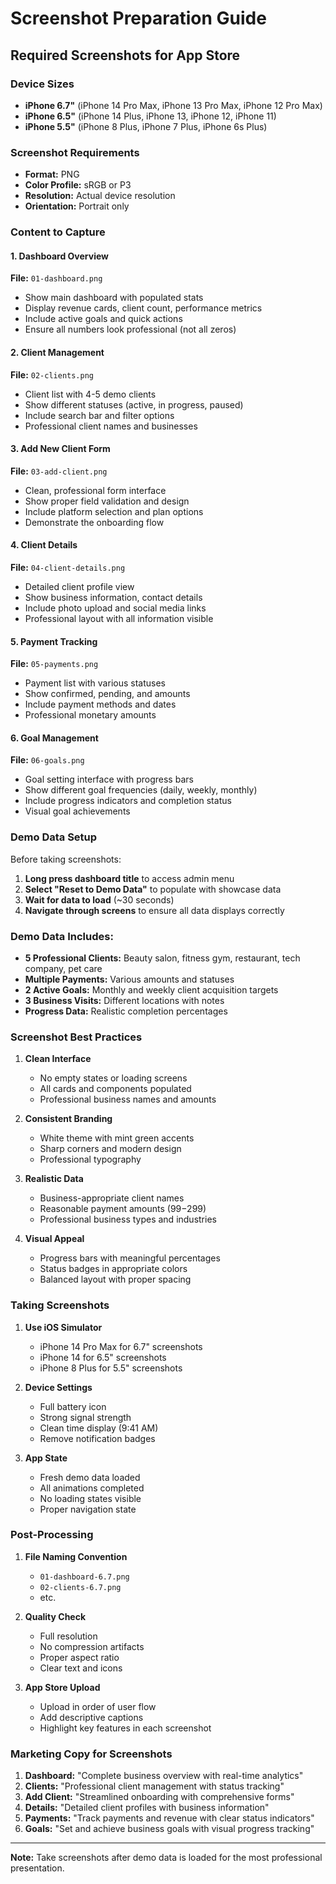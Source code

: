 # Screenshot Preparation Guide

## Required Screenshots for App Store

### Device Sizes
- **iPhone 6.7"** (iPhone 14 Pro Max, iPhone 13 Pro Max, iPhone 12 Pro Max)
- **iPhone 6.5"** (iPhone 14 Plus, iPhone 13, iPhone 12, iPhone 11)
- **iPhone 5.5"** (iPhone 8 Plus, iPhone 7 Plus, iPhone 6s Plus)

### Screenshot Requirements
- **Format:** PNG
- **Color Profile:** sRGB or P3
- **Resolution:** Actual device resolution
- **Orientation:** Portrait only

### Content to Capture

#### 1. Dashboard Overview
**File:** `01-dashboard.png`
- Show main dashboard with populated stats
- Display revenue cards, client count, performance metrics
- Include active goals and quick actions
- Ensure all numbers look professional (not all zeros)

#### 2. Client Management
**File:** `02-clients.png`
- Client list with 4-5 demo clients
- Show different statuses (active, in progress, paused)
- Include search bar and filter options
- Professional client names and businesses

#### 3. Add New Client Form
**File:** `03-add-client.png`
- Clean, professional form interface
- Show proper field validation and design
- Include platform selection and plan options
- Demonstrate the onboarding flow

#### 4. Client Details
**File:** `04-client-details.png`
- Detailed client profile view
- Show business information, contact details
- Include photo upload and social media links
- Professional layout with all information visible

#### 5. Payment Tracking
**File:** `05-payments.png`
- Payment list with various statuses
- Show confirmed, pending, and amounts
- Include payment methods and dates
- Professional monetary amounts

#### 6. Goal Management
**File:** `06-goals.png`
- Goal setting interface with progress bars
- Show different goal frequencies (daily, weekly, monthly)
- Include progress indicators and completion status
- Visual goal achievements

### Demo Data Setup

Before taking screenshots:

1. **Long press dashboard title** to access admin menu
2. **Select "Reset to Demo Data"** to populate with showcase data
3. **Wait for data to load** (~30 seconds)
4. **Navigate through screens** to ensure all data displays correctly

### Demo Data Includes:
- **5 Professional Clients:** Beauty salon, fitness gym, restaurant, tech company, pet care
- **Multiple Payments:** Various amounts and statuses
- **2 Active Goals:** Monthly and weekly client acquisition targets
- **3 Business Visits:** Different locations with notes
- **Progress Data:** Realistic completion percentages

### Screenshot Best Practices

1. **Clean Interface**
   - No empty states or loading screens
   - All cards and components populated
   - Professional business names and amounts

2. **Consistent Branding**
   - White theme with mint green accents
   - Sharp corners and modern design
   - Professional typography

3. **Realistic Data**
   - Business-appropriate client names
   - Reasonable payment amounts ($99-$299)
   - Professional business types and industries

4. **Visual Appeal**
   - Progress bars with meaningful percentages
   - Status badges in appropriate colors
   - Balanced layout with proper spacing

### Taking Screenshots

1. **Use iOS Simulator**
   - iPhone 14 Pro Max for 6.7" screenshots
   - iPhone 14 for 6.5" screenshots
   - iPhone 8 Plus for 5.5" screenshots

2. **Device Settings**
   - Full battery icon
   - Strong signal strength
   - Clean time display (9:41 AM)
   - Remove notification badges

3. **App State**
   - Fresh demo data loaded
   - All animations completed
   - No loading states visible
   - Proper navigation state

### Post-Processing

1. **File Naming Convention**
   - `01-dashboard-6.7.png`
   - `02-clients-6.7.png`
   - etc.

2. **Quality Check**
   - Full resolution
   - No compression artifacts
   - Proper aspect ratio
   - Clear text and icons

3. **App Store Upload**
   - Upload in order of user flow
   - Add descriptive captions
   - Highlight key features in each screenshot

### Marketing Copy for Screenshots

1. **Dashboard:** "Complete business overview with real-time analytics"
2. **Clients:** "Professional client management with status tracking"
3. **Add Client:** "Streamlined onboarding with comprehensive forms"
4. **Details:** "Detailed client profiles with business information"
5. **Payments:** "Track payments and revenue with clear status indicators"
6. **Goals:** "Set and achieve business goals with visual progress tracking"

---

**Note:** Take screenshots after demo data is loaded for the most professional presentation.